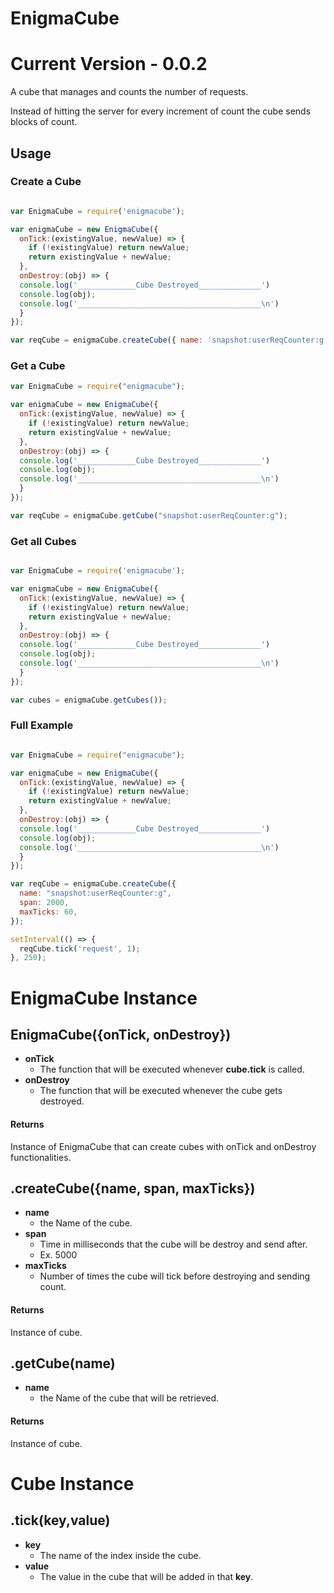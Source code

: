 # EnigmaCube

# Current Version - 0.0.2

A cube that manages and counts the number of requests.

Instead of hitting the server for every increment of count the cube sends blocks of count.

## Usage

### Create a Cube

```js

var EnigmaCube = require('enigmacube');

var enigmaCube = new EnigmaCube({
  onTick:(existingValue, newValue) => {
    if (!existingValue) return newValue;
    return existingValue + newValue;
  },
  onDestroy:(obj) => {
  console.log('_____________Cube Destroyed______________')
  console.log(obj);
  console.log('_________________________________________\n')
  }
});

var reqCube = enigmaCube.createCube({ name: 'snapshot:userReqCounter:g', span: 2000, maxTicks: 60 });

```

### Get a Cube

```js
var EnigmaCube = require("enigmacube");

var enigmaCube = new EnigmaCube({
  onTick:(existingValue, newValue) => {
    if (!existingValue) return newValue;
    return existingValue + newValue;
  },
  onDestroy:(obj) => {
  console.log('_____________Cube Destroyed______________')
  console.log(obj);
  console.log('_________________________________________\n')
  }
});

var reqCube = enigmaCube.getCube("snapshot:userReqCounter:g");

```

### Get all Cubes

```js

var EnigmaCube = require('enigmacube');

var enigmaCube = new EnigmaCube({
  onTick:(existingValue, newValue) => {
    if (!existingValue) return newValue;
    return existingValue + newValue;
  },
  onDestroy:(obj) => {
  console.log('_____________Cube Destroyed______________')
  console.log(obj);
  console.log('_________________________________________\n')
  }
});

var cubes = enigmaCube.getCubes());

```

### Full Example

```js

var EnigmaCube = require("enigmacube");

var enigmaCube = new EnigmaCube({
  onTick:(existingValue, newValue) => {
    if (!existingValue) return newValue;
    return existingValue + newValue;
  },
  onDestroy:(obj) => {
  console.log('_____________Cube Destroyed______________')
  console.log(obj);
  console.log('_________________________________________\n')
  }
});

var reqCube = enigmaCube.createCube({
  name: "snapshot:userReqCounter:g",
  span: 2000,
  maxTicks: 60,
});

setInterval(() => {
  reqCube.tick('request', 1);
}, 250);

```
# EnigmaCube Instance
## EnigmaCube({onTick, onDestroy})
- **onTick**
  - The function that will be executed whenever **cube.tick** is called.
- **onDestroy**
  - The function that will be executed whenever the cube gets destroyed.
#### Returns
  Instance of EnigmaCube that can create cubes with onTick and onDestroy functionalities.
## .createCube({name, span, maxTicks})
- **name**
  - the Name of the cube.
- **span**
  - Time in milliseconds that the cube will be destroy and send after.
  - Ex. 5000
- **maxTicks**
  - Number of times the cube will tick before destroying and sending count.
#### Returns
  Instance of cube.
## .getCube(name)
- **name**
  - the Name of the cube that will be retrieved.
#### Returns
  Instance of cube.
# Cube Instance
## .tick(key,value)
- **key**
  - The name of the index inside the cube.
- **value**
  - The value in the cube that will be added in that **key**.